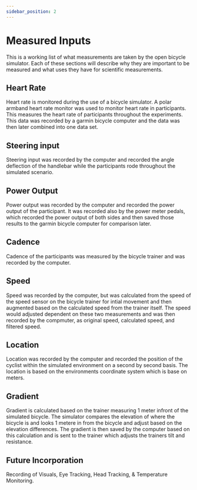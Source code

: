 ```yaml
---
sidebar_position: 2
---
```


# Measured Inputs

This is a working list of what measurements are taken by the open bicycle simulator. Each of these sections will describe why they are important to be measured and what uses they have for scientific measurements. 

## Heart Rate

Heart rate is monitored during the use of a bicycle simulator. A polar armband heart rate monitor was used to monitor heart rate in participants. This measures the heart rate of participants throughout the experiments. This data was recorded by a garmin bicycle computer and the data was then later combined into one data set. 

## Steering input

Steering input was recorded by the computer and recorded the angle deflection of the handlebar while the participants rode throughout the simulated scenario.

## Power Output
Power output was recorded by the computer and recorded the power output of the participant. It was recorded also by the power meter pedals, which recorded the power output of both sides and then saved those results to the garmin bicycle computer for comparison later. 
## Cadence 
Cadence of the participants was measured by the bicycle trainer and was recorded by the computer. 

## Speed
Speed was recorded by the computer, but was calculated from the speed of the speed sensor on the bicycle trainer for intial movement and then augmented based on the calculated speed from the trainer itself. The speed would adjusted dependent on these two measurements and was then recorded by the compmuter, as original speed, calculated speed, and filtered speed. 

## Location

Location was recorded by the computer and recorded the position of the cyclist within the simulated environment on a second by second basis. The location is based on the environments coordinate system which is base on meters. 

## Gradient

Gradient is calculated based on the trainer measuring 1 meter infront of the simulated bicycle. The simulator compares the elevation of where the bicycle is and looks 1 metere in from the bicycle and adjust based on the elevation differences. The gradient is then saved by the computer based on this calculation and is sent to the trainer which adjusts the trainers tilt and resistance. 

## Future Incorporation 
Recording of Visuals,
Eye Tracking,
Head Tracking, &
Temperature Monitoring.

